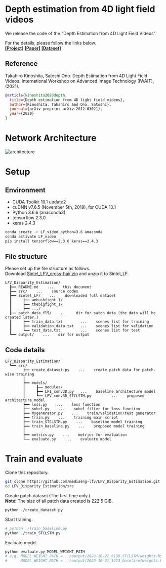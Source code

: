 # Depth estimation from 4D light field videos
We release the code of the "Depth Estimation from 4D Light Field Videos".  

For the details, please follow the links below.  
[**[Project]**](https://mediaeng-lfv.github.io/LFV_Disparity_Estimation/)
[**[Paper]**](https://arxiv.org/abs/2012.03021)
[**[Dataset]**](https://ieee-dataport.org/open-access/sintel-4d-light-field-video-dataset)

## Reference
Takahiro Kinoshita, Satoshi Ono. Depth Estimation from 4D Light Field Videos. International Workshop on Advanced Image Technology (IWAIT), (2021).  
```bibtex
@article{kinoshita2020depth,
  title={Depth estimation from 4D light field videos},
  author={Kinoshita, Takahiro and Ono, Satoshi},
  journal={arXiv preprint arXiv:2012.03021},
  year={2020}
}
```

# Network Architecture
![architecture](https://user-images.githubusercontent.com/37448236/101273325-87c0fc00-37d7-11eb-9951-4542e7cc4d95.png)

# Setup
## Environment
- CUDA Toolkit 10.1 update2
- cuDNN v7.6.5 (November 5th, 2019), for CUDA 10.1
- Python 3.6.6 (anaconda3)
- tensorflow 2.3.0
- keras 2.4.3

```sh
conda create -n LF_video python=3.6 anaconda
conda activate LF_video
pip install tensorflow==2.3.0 keras==2.4.3
```

## File structure 
Please set up the file structure as follows.  
Download [Sintel_LFV_cross-hair.zip](https://ieee-dataport.org/open-access/sintel-4d-light-field-video-dataset) and unzip it to Sintel_LF.
```
LFV_Disparity_Estimation/
  ┣━━ README.md    ...    this document
  ┣━━ src/    ...    source codes
  ┣━━ Sintel_LF/    ...    downloaded full dataset
  ┃     ┣━━ ambushfight_1/
  ┃     ┣━━ thebigfight_1/
  ┃     ┣━━ .../
  ┣━━ patch_data_fl5/    ...    dir for patch data (the data will be created later.)
  ┃     ┣━━ train_data.txt        ...    scenes list for training
  ┃     ┣━━ validation_data.txt   ...    scenes list for validation
  ┃     ┗━━ test_data.txt         ...    scenes list for test
  ┗━━ output/    ...    dir for output
```

## Code details
```
LFV_Disparity_Estimation/
  ┗━━ src/
        ┣━━ create_dataset.py    ...    create patch data for patch-wise training
        ┃
        ┣━━ models/
        ┃     ┣━━ modules/
        ┃     ┣━━ LFI_conv3D.py   ...    baseline architecture model
        ┃     ┗━━ LFV_conv3D_STCLSTM.py         ...    proposed architecture model
        ┣━━ loss.py    ...    loss function
        ┣━━ sobel.py    ...    sobel filter for loss function
        ┣━━ mygenerator.py    ...    train/validation/test generator
        ┣━━ train.py    ...    training main script
        ┣━━ train_STCLSTM.py    ...    baseline model training
        ┣━━ train_baseline.py    ...    proposed model training
        ┃
        ┣━━ metrics.py    ...    metrics for evaluation
        ┗━━ evaluate.py    ...    evaluate model
```

# Train and evaluate
Clone this repository.
```sh
git clone https://github.com/mediaeng-lfv/LFV_Disparity_Estimation.git
cd LFV_Disparity_Estimation/src
```
Create patch dataset (The first time only.)  
**Note**: The size of all patch data created is 222.5 GiB.  
```sh
python ./create_dataset.py
```
Start training.
```sh
# python ./train_baseline.py
python ./train_STCLSTM.py
```
Evaluate model.
```sh
python evaluate.py MODEL_WEIGHT_PATH
# e.g. MODEL_WEIGHT_PATH = ../output/2020-10-22_0139_STCLSTM/weights.h5
#      MODEL_WEIGHT_PATH = ../output/2020-10-21_1213_baseline/weights.h5
```
